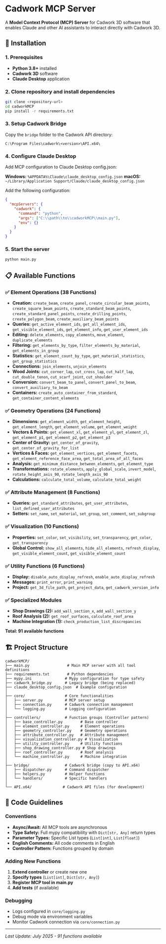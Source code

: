 # Cadwork MCP Server

A **Model Context Protocol (MCP) Server** for Cadwork 3D software that enables Claude and other AI assistants to interact directly with Cadwork 3D.

## 🚀 Installation

### 1. Prerequisites
- **Python 3.8+** installed
- **Cadwork 3D** software
- **Claude Desktop** application

### 2. Clone repository and install dependencies
```bash
git clone <repository-url>
cd cadworkMCP
pip install -r requirements.txt
```

### 3. Setup Cadwork Bridge
Copy the `bridge` folder to the Cadwork API directory:
```
C:\Program Files\cadwork\<version>\API.x64\
```

### 4. Configure Claude Desktop

Add MCP configuration to Claude Desktop config.json:

**Windows:** `%APPDATA%\Claude\claude_desktop_config.json`
**macOS:** `~/Library/Application Support/Claude/claude_desktop_config.json`

Add the following configuration:
```json
{
  "mcpServers": {
    "cadwork": {
      "command": "python",
      "args": ["C:\\path\\to\\cadworkMCP\\main.py"],
      "env": {}
    }
  }
}
```

### 5. Start the server
```bash
python main.py
```

## 📋 Available Functions

### ✅ Element Operations (38 Functions)
- **Creation:** `create_beam`, `create_panel`, `create_circular_beam_points`, `create_square_beam_points`, `create_standard_beam_points`, `create_standard_panel_points`, `create_drilling_points`, `create_polygon_beam`, `create_auxiliary_beam_points`
- **Queries:** `get_active_element_ids`, `get_all_element_ids`, `get_visible_element_ids`, `get_element_info`, `get_user_element_ids`
- **Editing:** `delete_elements`, `copy_elements`, `move_element`, `duplicate_elements`
- **Filtering:** `get_elements_by_type`, `filter_elements_by_material`, `get_elements_in_group`
- **Statistics:** `get_element_count_by_type`, `get_material_statistics`, `get_group_statistics`
- **Connections:** `join_elements`, `unjoin_elements`
- **Wood Joints:** `cut_corner_lap`, `cut_cross_lap`, `cut_half_lap`, `cut_double_tenon`, `cut_scarf_joint`, `cut_shoulder`
- **Conversion:** `convert_beam_to_panel`, `convert_panel_to_beam`, `convert_auxiliary_to_beam`
- **Containers:** `create_auto_container_from_standard`, `get_container_content_elements`

### ✅ Geometry Operations (24 Functions)
- **Dimensions:** `get_element_width`, `get_element_height`, `get_element_length`, `get_element_volume`, `get_element_weight`
- **Vectors & Points:** `get_element_xl`, `get_element_yl`, `get_element_zl`, `get_element_p1`, `get_element_p2`, `get_element_p3`
- **Center of Gravity:** `get_center_of_gravity`, `get_center_of_gravity_for_list`
- **Vertices & Faces:** `get_element_vertices`, `get_element_facets`, `get_element_reference_face_area`, `get_total_area_of_all_faces`
- **Analysis:** `get_minimum_distance_between_elements`, `get_element_type`
- **Transformations:** `rotate_elements`, `apply_global_scale`, `invert_model`, `rotate_height_axis_90`, `rotate_length_axis_90`
- **Calculations:** `calculate_total_volume`, `calculate_total_weight`

### ✅ Attribute Management (8 Functions)
- **Queries:** `get_standard_attributes`, `get_user_attributes`, `list_defined_user_attributes`
- **Setters:** `set_name`, `set_material`, `set_group`, `set_comment`, `set_subgroup`

### ✅ Visualization (10 Functions)
- **Properties:** `set_color`, `set_visibility`, `set_transparency`, `get_color`, `get_transparency`
- **Global Control:** `show_all_elements`, `hide_all_elements`, `refresh_display`, `get_visible_element_count`, `get_visible_element_count`

### ✅ Utility Functions (6 Functions)
- **Display:** `disable_auto_display_refresh`, `enable_auto_display_refresh`
- **Messages:** `print_error`, `print_warning`
- **Project:** `get_3d_file_path`, `get_project_data`, `get_cadwork_version_info`

### ✅ Specialized Modules
- **Shop Drawings (2):** `add_wall_section_x`, `add_wall_section_y`
- **Roof Analysis (2):** `get_roof_surfaces`, `calculate_roof_area`
- **Machine Integration (1):** `check_production_list_discrepancies`

**Total: 91 available functions**

## 🏗️ Project Structure

```
cadworkMCP/
├── main.py                 # Main MCP server with all tool definitions
├── requirements.txt        # Python dependencies
├── mypy.ini               # Mypy configuration for type safety
├── cadwork_bridge.py      # Legacy bridge (being replaced)
├── claude_desktop_config.json  # Example configuration
│
├── core/                  # Core functionalities
│   ├── server.py          # MCP server setup
│   ├── connection.py      # Cadwork connection management
│   └── logging.py         # Logging configuration
│
├── controllers/           # Function groups (Controller pattern)
│   ├── base_controller.py        # Base controller
│   ├── element_controller.py     # Element operations
│   ├── geometry_controller.py    # Geometry operations
│   ├── attribute_controller.py   # Attribute management
│   ├── visualization_controller.py # Visualization
│   ├── utility_controller.py     # Utility functions
│   ├── shop_drawing_controller.py # Shop drawings
│   ├── roof_controller.py        # Roof analysis
│   └── machine_controller.py     # Machine integration
│
├── bridge/                # Cadwork bridge (copy to API.x64)
│   ├── dispatcher.py      # Command dispatcher
│   ├── helpers.py         # Helper functions
│   └── handlers/          # Specific handlers
│
└── API.x64/              # Cadwork API files (for development)
```

## 📝 Code Guidelines

### Conventions
- **Async/Await:** All MCP tools are asynchronous
- **Type Safety:** Full mypy compatibility with `Dict[str, Any]` return types
- **Parameter Types:** Specific List types (`List[int]`, `List[float]`)
- **English Comments:** All code comments in English
- **Controller Pattern:** Functions grouped by domain

### Adding New Functions
1. **Extend controller** or create new one
2. **Specify types** (`List[int]`, `Dict[str, Any]`)
3. **Register MCP tool in main.py**
4. **Add tests** (if available)

### Debugging
- Logs configured in `core/logging.py`
- Debug mode via environment variables
- Monitor Cadwork connection via `core/connection.py`

---

*Last Update: July 2025 - 91 functions available*
